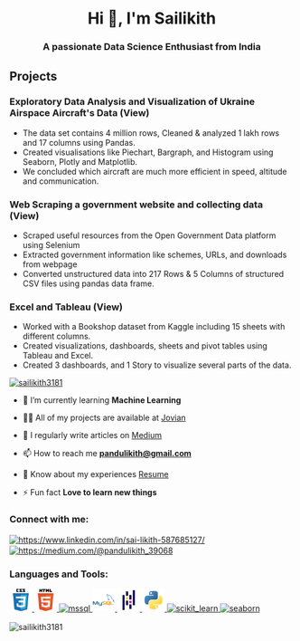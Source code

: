<h1 align="center">Hi 👋, I'm Sailikith</h1>
<h3 align="center">A passionate Data Science Enthusiast from India</h3>

## Projects
### Exploratory Data Analysis and Visualization of Ukraine Airspace Aircraft's Data (View)
* The data set contains 4 million rows, Cleaned & analyzed 1 lakh rows and 17 columns using Pandas.
* Created visualisations like Piechart, Bargraph, and Histogram using Seaborn, Plotly and Matplotlib.
* We concluded which aircraft are much more efficient in speed, altitude and communication.

### Web Scraping a government website and collecting data (View)
* Scraped useful resources from the Open Government Data platform using Selenium
* Extracted government information like schemes, URLs, and downloads from webpage
* Converted unstructured data into  217 Rows & 5 Columns of structured CSV files using pandas data frame.

### Excel and Tableau (View)
* Worked with a Bookshop dataset from Kaggle including 15 sheets with different columns.
* Created visualizations, dashboards, sheets and pivot tables using Tableau and Excel.
* Created 3 dashboards, and 1 Story to visualize several parts of the data.


<p align="left"> <a href="https://github.com/ryo-ma/github-profile-trophy"><img src="https://github-profile-trophy.vercel.app/?username=sailikith3181" alt="sailikith3181" /></a> </p>

- 🌱 I’m currently learning **Machine Learning**

- 👨‍💻 All of my projects are available at [Jovian](https://jovian.ai/pandulikith)

- 📝 I regularly write articles on [Medium](https://medium.com/@pandulikith_39068)

- 📫 How to reach me **pandulikith@gmail.com**

- 📄 Know about my experiences [Resume](https://github.com/sailikith3181/Resume/blob/main/satarasala_sailikith.pdf)

- ⚡ Fun fact **Love to learn new things**

<h3 align="left">Connect with me:</h3>
<p align="left">
<a href="https://linkedin.com/in/https://www.linkedin.com/in/sai-likith-587685127/" target="blank"><img align="center" src="https://raw.githubusercontent.com/rahuldkjain/github-profile-readme-generator/master/src/images/icons/Social/linked-in-alt.svg" alt="https://www.linkedin.com/in/sai-likith-587685127/" height="30" width="40" /></a>
<a href="https://medium.com/https://medium.com/@pandulikith_39068" target="blank"><img align="center" src="https://raw.githubusercontent.com/rahuldkjain/github-profile-readme-generator/master/src/images/icons/Social/medium.svg" alt="https://medium.com/@pandulikith_39068" height="30" width="40" /></a>
</p>

<h3 align="left">Languages and Tools:</h3>
<p align="left"> <a href="https://www.w3schools.com/css/" target="_blank" rel="noreferrer"> <img src="https://raw.githubusercontent.com/devicons/devicon/master/icons/css3/css3-original-wordmark.svg" alt="css3" width="40" height="40"/> </a> <a href="https://www.w3.org/html/" target="_blank" rel="noreferrer"> <img src="https://raw.githubusercontent.com/devicons/devicon/master/icons/html5/html5-original-wordmark.svg" alt="html5" width="40" height="40"/> </a> <a href="https://www.microsoft.com/en-us/sql-server" target="_blank" rel="noreferrer"> <img src="https://www.svgrepo.com/show/303229/microsoft-sql-server-logo.svg" alt="mssql" width="40" height="40"/> </a> <a href="https://www.mysql.com/" target="_blank" rel="noreferrer"> <img src="https://raw.githubusercontent.com/devicons/devicon/master/icons/mysql/mysql-original-wordmark.svg" alt="mysql" width="40" height="40"/> </a> <a href="https://pandas.pydata.org/" target="_blank" rel="noreferrer"> <img src="https://raw.githubusercontent.com/devicons/devicon/2ae2a900d2f041da66e950e4d48052658d850630/icons/pandas/pandas-original.svg" alt="pandas" width="40" height="40"/> </a> <a href="https://www.python.org" target="_blank" rel="noreferrer"> <img src="https://raw.githubusercontent.com/devicons/devicon/master/icons/python/python-original.svg" alt="python" width="40" height="40"/> </a> <a href="https://scikit-learn.org/" target="_blank" rel="noreferrer"> <img src="https://upload.wikimedia.org/wikipedia/commons/0/05/Scikit_learn_logo_small.svg" alt="scikit_learn" width="40" height="40"/> </a> <a href="https://seaborn.pydata.org/" target="_blank" rel="noreferrer"> <img src="https://seaborn.pydata.org/_images/logo-mark-lightbg.svg" alt="seaborn" width="40" height="40"/> </a> </p>

<p><img align="center" src="https://github-readme-stats.vercel.app/api/top-langs?username=sailikith3181&show_icons=true&locale=en&layout=compact" alt="sailikith3181" /></p>
 

